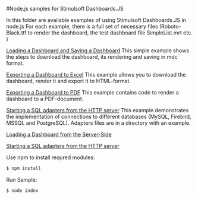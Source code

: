 #Node.js samples for Stimulsoft Dashboards.JS

In this folder are available examples of using Stimulsoft Dashboards.JS in node.js
For each example, there is a full set of necessary files (Roboto-Black.ttf to render the dashboard, the test dashboard file SimpleList.mrt etc. )

[Loading a Dashboard and Saving a Dashboard](https://github.com/stimulsoft/Samples-Dashboards-JS/tree/master/Node.js/Loading%20a%20Dashboard%20and%20Saving%20a%20Dashboard)
This simple example shows the steps to download the dashboard, its rendering and saving in mdc format.

[Exporting a Dashboard to Excel](https://github.com/stimulsoft/Samples-Dashboards-JS/tree/master/Node.js/Exporting%20a%20Dashboard%20to%20Excel)
This example allows you to download the dashboard, render it and export it to HTML-format.
 
[Exporting a Dashboard to PDF](https://github.com/stimulsoft/Samples-Dashboards-JS/tree/master/Node.js/Exporting%20a%20Dashboard%20to%20PDF)
This example contains code to render a dashboard to a PDF-document.

[Starting a SQL adapters from the HTTP server](https://github.com/stimulsoft/Samples-Dashboards-JS/tree/master/Node.js/Starting%20a%20SQL%20adapters%20from%20the%20HTTP%20server)
This example demonstrates the implementation of connections to different databases (MySQL, Firebird, MSSQL and PostgreSQL). Adapters files are in a directory with an example.

[Loading a Dashboard from the Server-Side](https://github.com/stimulsoft/Samples-Dashboards-JS/tree/master/Node.js/Loading%20a%20Dashboard%20from%20the%20Server-Side)

[Starting a SQL adapters from the HTTP server](https://github.com/stimulsoft/Samples-Dashboards-JS/tree/master/Node.js/Starting%20a%20SQL%20adapters%20from%20the%20HTTP%20server)

Use npm to install requred modules:
```sh
$ npm install
```

Run Sample:
```sh
$ node index
```
